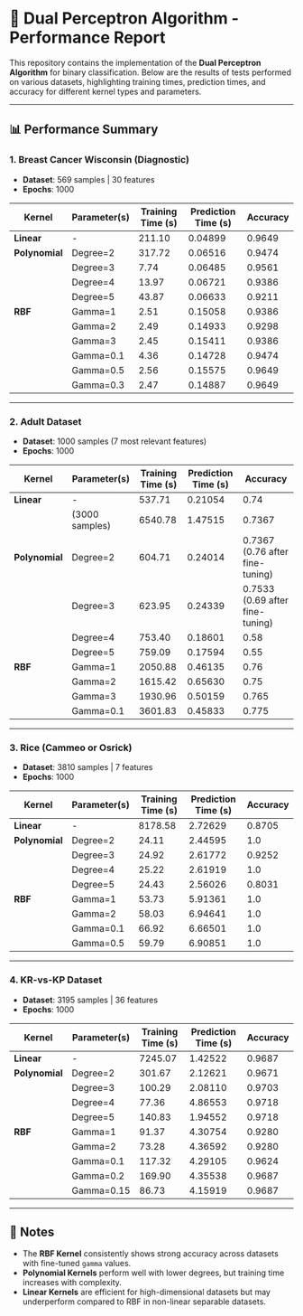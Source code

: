 # 🧠 Dual Perceptron Algorithm - Performance Report

This repository contains the implementation of the **Dual Perceptron Algorithm** for binary classification. Below are the results of tests performed on various datasets, highlighting training times, prediction times, and accuracy for different kernel types and parameters.

---

## 📊 Performance Summary  

### **1. Breast Cancer Wisconsin (Diagnostic)**  
- **Dataset**: 569 samples | 30 features  
- **Epochs**: 1000  

| **Kernel**        | **Parameter(s)**       | **Training Time (s)** | **Prediction Time (s)** | **Accuracy** |
|--------------------|------------------------|------------------------|--------------------------|--------------|
| **Linear**         | -                      | 211.10                | 0.04899                  | 0.9649       |
| **Polynomial**     | Degree=2               | 317.72                | 0.06516                  | 0.9474       |
|                    | Degree=3               | 7.74                  | 0.06485                  | 0.9561       |
|                    | Degree=4               | 13.97                 | 0.06721                  | 0.9386       |
|                    | Degree=5               | 43.87                 | 0.06633                  | 0.9211       |
| **RBF**            | Gamma=1                | 2.51                  | 0.15058                  | 0.9386       |
|                    | Gamma=2                | 2.49                  | 0.14933                  | 0.9298       |
|                    | Gamma=3                | 2.45                  | 0.15411                  | 0.9386       |
|                    | Gamma=0.1              | 4.36                  | 0.14728                  | 0.9474       |
|                    | Gamma=0.5              | 2.56                  | 0.15575                  | 0.9649       |
|                    | Gamma=0.3              | 2.47                  | 0.14887                  | 0.9649       |

---

### **2. Adult Dataset**  
- **Dataset**: 1000 samples (7 most relevant features)  
- **Epochs**: 1000  

| **Kernel**        | **Parameter(s)**       | **Training Time (s)** | **Prediction Time (s)** | **Accuracy** |
|--------------------|------------------------|------------------------|--------------------------|--------------|
| **Linear**         | -                      | 537.71                | 0.21054                  | 0.74         |
|                    | (3000 samples)         | 6540.78               | 1.47515                  | 0.7367       |
| **Polynomial**     | Degree=2               | 604.71                | 0.24014                  | 0.7367 (0.76 after fine-tuning) |
|                    | Degree=3               | 623.95                | 0.24339                  | 0.7533 (0.69 after fine-tuning) |
|                    | Degree=4               | 753.40                | 0.18601                  | 0.58         |
|                    | Degree=5               | 759.09                | 0.17594                  | 0.55         |
| **RBF**            | Gamma=1                | 2050.88               | 0.46135                  | 0.76         |
|                    | Gamma=2                | 1615.42               | 0.65630                  | 0.75         |
|                    | Gamma=3                | 1930.96               | 0.50159                  | 0.765        |
|                    | Gamma=0.1              | 3601.83               | 0.45833                  | 0.775        |

---

### **3. Rice (Cammeo or Osrick)**  
- **Dataset**: 3810 samples | 7 features  
- **Epochs**: 1000  

| **Kernel**        | **Parameter(s)**       | **Training Time (s)** | **Prediction Time (s)** | **Accuracy** |
|--------------------|------------------------|------------------------|--------------------------|--------------|
| **Linear**         | -                      | 8178.58               | 2.72629                  | 0.8705       |
| **Polynomial**     | Degree=2               | 24.11                 | 2.44595                  | 1.0          |
|                    | Degree=3               | 24.92                 | 2.61772                  | 0.9252       |
|                    | Degree=4               | 25.22                 | 2.61919                  | 1.0          |
|                    | Degree=5               | 24.43                 | 2.56026                  | 0.8031       |
| **RBF**            | Gamma=1                | 53.73                 | 5.91361                  | 1.0          |
|                    | Gamma=2                | 58.03                 | 6.94641                  | 1.0          |
|                    | Gamma=0.1              | 66.92                 | 6.66501                  | 1.0          |
|                    | Gamma=0.5              | 59.79                 | 6.90851                  | 1.0          |

---

### **4. KR-vs-KP Dataset**  
- **Dataset**: 3195 samples | 36 features  
- **Epochs**: 1000  

| **Kernel**        | **Parameter(s)**       | **Training Time (s)** | **Prediction Time (s)** | **Accuracy** |
|--------------------|------------------------|------------------------|--------------------------|--------------|
| **Linear**         | -                      | 7245.07               | 1.42522                  | 0.9687       |
| **Polynomial**     | Degree=2               | 301.67                | 2.12621                  | 0.9671       |
|                    | Degree=3               | 100.29                | 2.08110                  | 0.9703       |
|                    | Degree=4               | 77.36                 | 4.86553                  | 0.9718       |
|                    | Degree=5               | 140.83                | 1.94552                  | 0.9718       |
| **RBF**            | Gamma=1                | 91.37                 | 4.30754                  | 0.9280       |
|                    | Gamma=2                | 73.28                 | 4.36592                  | 0.9280       |
|                    | Gamma=0.1              | 117.32                | 4.29105                  | 0.9624       |
|                    | Gamma=0.2              | 169.90                | 4.35538                  | 0.9687       |
|                    | Gamma=0.15             | 86.73                 | 4.15919                  | 0.9687       |

---

## 📝 Notes  
- The **RBF Kernel** consistently shows strong accuracy across datasets with fine-tuned `gamma` values.  
- **Polynomial Kernels** perform well with lower degrees, but training time increases with complexity.  
- **Linear Kernels** are efficient for high-dimensional datasets but may underperform compared to RBF in non-linear separable datasets.  
